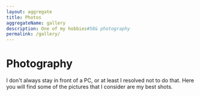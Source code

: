 ```yaml
---
layout: aggregate
title: Photos
aggregateName: gallery
description: One of my hobbies#58& photography
permalink: /gallery/
---
```


# Photography

I don't always stay in front of a PC, or at least I resolved not to do that. Here you will find some of the pictures that I consider are my best shots.